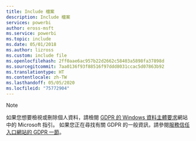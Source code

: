 ```yaml
---
title: Include 檔案
description: Include 檔案
services: powerbi
author: eross-msft
ms.service: powerbi
ms.topic: include
ms.date: 05/01/2018
ms.author: lizross
ms.custom: include file
ms.openlocfilehash: 2ff0aae6ac957b22d2662c58403a5898fa37898d
ms.sourcegitcommit: 7aa0136f93f88516f97ddd8031ccac5d07863b92
ms.translationtype: HT
ms.contentlocale: zh-TW
ms.lasthandoff: 05/05/2020
ms.locfileid: "75772904"
---
```

>[!Note]
>如果您想要檢視或刪除個人資料，請檢閱 [GDPR 的 Windows 資料主體要求](/microsoft-365/compliance/manage-gdpr-data-subject-requests-with-the-dsr-case-tool)網站中的 Microsoft 指引。 如果您正在尋找有關 GDPR 的一般資訊，請參閱[服務信任入口網站的 GDPR 一節](https://servicetrust.microsoft.com/ViewPage/GDPRGetStarted)。
